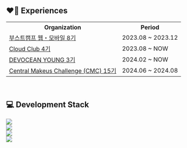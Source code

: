 <div>
    <h2>❤️‍🔥 Experiences</h2>
  <table>
    <tr>
      <th>Organization</th>
      <th>Period</th>
    </tr> 
    <tr>
      <td><a href="https://boostcamp.connect.or.kr/">부스트캠프 웹・모바일 8기</a></td>
      <td>2023.08 ~ 2023.12</td>
    </tr>
    <tr>
      <td><a href="https://www.cloudclub.kr/">Cloud Club 4기</a></td>
      <td>2023.08 ~ NOW</td>
    </tr>
    <tr>
      <td><a href="https://devocean.sk.com/">DEVOCEAN YOUNG 3기</a></td>
      <td>2024.02 ~ NOW</td>
    </tr>
    <tr>
      <td><a href="https://cmc.makeus.in/">Central Makeus Challenge (CMC) 15기</a></td>
      <td>2024.06 ~ 2024.08</td>
    </tr>
  </table>
</div>
<br/>
<div>
  <h2>💻 Development Stack</h2>
  <a href="https://skillicons.dev">
    <img src="https://skillicons.dev/icons?i=spring,nestjs,fastapi&theme=light" />
    <br/>
    <img src="https://skillicons.dev/icons?i=mongodb,mysql&theme=light" />
    <br/>
    <img src="https://skillicons.dev/icons?i=java,js&theme=light" />
    <br/>
    <img src="https://skillicons.dev/icons?i=docker,aws,githubactions,nginx&theme=light" />
  </a>
</div>
